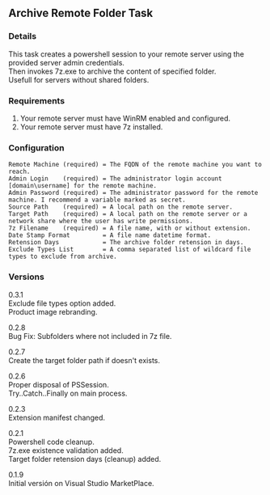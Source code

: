 ## Archive Remote Folder Task

### Details
This task creates a powershell session to your remote server using the provided server admin credentials.  
Then invokes 7z.exe to archive the content of specified folder.  
Usefull for servers without shared folders.  

### Requirements
1. Your remote server must have WinRM enabled and configured.
2. Your remote server must have 7z installed.

### Configuration
```
Remote Machine (required) = The FQDN of the remote machine you want to reach.
Admin Login    (required) = The administrator login account [domain\username] for the remote machine.
Admin Password (required) = The administrator password for the remote machine. I recommend a variable marked as secret.
Source Path    (required) = A local path on the remote server.
Target Path    (required) = A local path on the remote server or a network share where the user has write permissions.
7z Filename    (required) = A file name, with or without extension.
Date Stamp Format         = A file name datetime format.
Retension Days            = The archive folder retension in days.
Exclude Types List        = A comma separated list of wildcard file types to exclude from archive.
```

### Versions
0.3.1  
Exclude file types option added.  
Product image rebranding.  

0.2.8  
Bug Fix: Subfolders where not included in 7z file. 

0.2.7  
Create the target folder path if doesn't exists.    

0.2.6  
Proper disposal of PSSession.  
Try..Catch..Finally on main process.  

0.2.3  
Extension manifest changed.  

0.2.1  
Powershell code cleanup.  
7z.exe existence validation added.  
Target folder retension days (cleanup) added.  

0.1.9  
Initial versión on Visual Studio MarketPlace.  